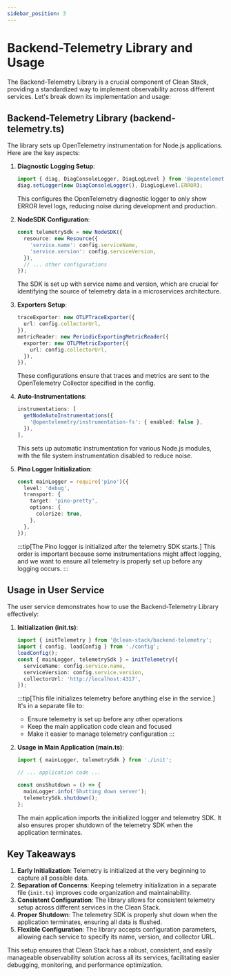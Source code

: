 ```yaml
---
sidebar_position: 3
---
```


# Backend-Telemetry Library and Usage

The Backend-Telemetry Library is a crucial component of Clean Stack, providing a standardized way to implement observability across different services. Let's break down its implementation and usage:

## Backend-Telemetry Library (backend-telemetry.ts)

The library sets up OpenTelemetry instrumentation for Node.js applications. Here are the key aspects:

1. **Diagnostic Logging Setup**:

   ```typescript
   import { diag, DiagConsoleLogger, DiagLogLevel } from '@opentelemetry/api';
   diag.setLogger(new DiagConsoleLogger(), DiagLogLevel.ERROR);
   ```

   This configures the OpenTelemetry diagnostic logger to only show ERROR level logs, reducing noise during development and production.

2. **NodeSDK Configuration**:

   ```typescript
   const telemetrySdk = new NodeSDK({
     resource: new Resource({
       'service.name': config.serviceName,
       'service.version': config.serviceVersion,
     }),
     // ... other configurations
   });
   ```

   The SDK is set up with service name and version, which are crucial for identifying the source of telemetry data in a microservices architecture.

3. **Exporters Setup**:

   ```typescript
   traceExporter: new OTLPTraceExporter({
     url: config.collectorUrl,
   }),
   metricReader: new PeriodicExportingMetricReader({
     exporter: new OTLPMetricExporter({
       url: config.collectorUrl,
     }),
   }),
   ```

   These configurations ensure that traces and metrics are sent to the OpenTelemetry Collector specified in the config.

4. **Auto-Instrumentations**:

   ```typescript
   instrumentations: [
     getNodeAutoInstrumentations({
       '@opentelemetry/instrumentation-fs': { enabled: false },
     }),
   ],
   ```

   This sets up automatic instrumentation for various Node.js modules, with the file system instrumentation disabled to reduce noise.

5. **Pino Logger Initialization**:
   ```typescript
   const mainLogger = require('pino')({
     level: 'debug',
     transport: {
       target: 'pino-pretty',
       options: {
         colorize: true,
       },
     },
   });
   ```
   :::tip[The Pino logger is initialized after the telemetry SDK starts.] This order is important because some instrumentations might affect logging, and we want to ensure all telemetry is properly set up before any logging occurs. :::

## Usage in User Service

The user service demonstrates how to use the Backend-Telemetry Library effectively:

1. **Initialization (init.ts)**:
   ```typescript
   import { initTelemetry } from '@clean-stack/backend-telemetry';
   import { config, loadConfig } from './config';
   loadConfig();
   const { mainLogger, telemetrySdk } = initTelemetry({
     serviceName: config.service.name,
     serviceVersion: config.service.version,
     collectorUrl: 'http://localhost:4317',
   });
   ```
   :::tip[This file initializes telemetry before anything else in the service.]
    It's in a separate file to:
   - Ensure telemetry is set up before any other operations
   - Keep the main application code clean and focused
   - Make it easier to manage telemetry configuration :::
2. **Usage in Main Application (main.ts)**:

   ```typescript
   import { mainLogger, telemetrySdk } from './init';

   // ... application code ...

   const onsShutdown = () => {
     mainLogger.info('Shutting down server');
     telemetrySdk.shutdown();
   };
   ```

   The main application imports the initialized logger and telemetry SDK. It also ensures proper shutdown of the telemetry SDK when the application terminates.

## Key Takeaways

1. **Early Initialization**: Telemetry is initialized at the very beginning to capture all possible data.
2. **Separation of Concerns**: Keeping telemetry initialization in a separate file (`init.ts`) improves code organization and maintainability.
3. **Consistent Configuration**: The library allows for consistent telemetry setup across different services in the Clean Stack.
4. **Proper Shutdown**: The telemetry SDK is properly shut down when the application terminates, ensuring all data is flushed.
5. **Flexible Configuration**: The library accepts configuration parameters, allowing each service to specify its name, version, and collector URL.

This setup ensures that Clean Stack has a robust, consistent, and easily manageable observability solution across all its services, facilitating easier debugging, monitoring, and performance optimization.
